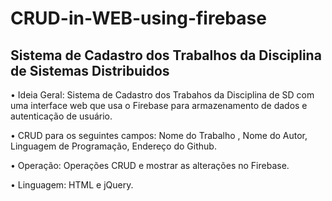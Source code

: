 # CRUD-in-WEB-using-firebase


## Sistema de Cadastro dos Trabalhos da Disciplina de Sistemas Distribuidos

•	Ideia Geral: Sistema de Cadastro dos Trabahos da Disciplina de SD com uma interface web que usa o Firebase para armazenamento de dados e autenticação de usuário.

•	CRUD para os seguintes campos: Nome do Trabalho , Nome do Autor, Linguagem de Programação, Endereço do Github.

•	Operação: Operações CRUD e mostrar as alterações no Firebase.

•	Linguagem: HTML e jQuery.
